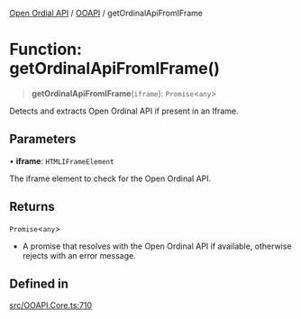 [Open Ordial API](../../README.md) / [OOAPI](../README.md) / getOrdinalApiFromIFrame

# Function: getOrdinalApiFromIFrame()

> **getOrdinalApiFromIFrame**(`iframe`): `Promise`\<`any`\>

Detects and extracts Open Ordinal API if present in an Iframe.

## Parameters

• **iframe**: `HTMLIFrameElement`

The iframe element to check for the Open Ordinal API.

## Returns

`Promise`\<`any`\>

- A promise that resolves with the Open Ordinal API if available, otherwise rejects with an error message.

## Defined in

[src/OOAPI.Core.ts:710](https://github.com/open-ordinal/open-ordinal-api/blob/e5d3b68402ab6ae1542219b48b6d5e3ee2104984/src/OOAPI.Core.ts#L710)

